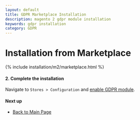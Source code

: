 ```yaml
---
layout: default
title: GDPR Marketplace Installation
description: magento 2 gdpr module installation
keywords: gdpr installation
category: GDPR
---
```


# Installation from Marketplace

{% include installation/m2/marketplace.html %}

#### 2. Complete the installation

Navigate to `Stores > Configuration` and
[enable GDPR module](/m2/extensions/gdpr/configuration/).

#### Next up

 -  [Back to Main Page](/m2/extensions/gdpr/)
